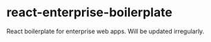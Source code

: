 # react-enterprise-boilerplate
React boilerplate for enterprise web apps. Will be updated irregularly.
